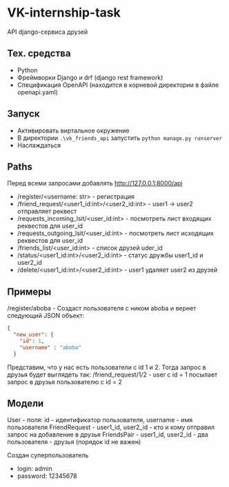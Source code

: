 # VK-internship-task
API django-сервиса друзей

## Тех. средства
- Python
- Фреймворки Django и drf (django rest framework)
- Спецификация OpenAPI (находится в корневой директории в файле openapi.yaml)

## Запуск
- Активировать виртальное окружение
- В директории ```.\vk_friends_api``` запустить ```python manage.py runserver```
- Наслаждаться

## Paths

Перед всеми запросами добавлять http://127.0.0.1:8000/api

- /register/<username: str> - регистрация
- /friend_request/<user1_id:int>/<user2_id:int> - user1 -> user2 отправляет реквест
- /requests_incoming_lsit/<user_id:int> - посмотреть лист входящих реквестов для user_id
- /requests_outgoing_lsit/<user_id:int> - посмотреть лист исходящих реквестов для user_id
- /friends_list/<user_id:int> - список друзей uder_id
- /status/<user1_id:int>/<user2_id:int> - статус дружбы user1_id и user2_id
- /delete/<user1_id:int>/<user2_id:int> - user1 удаляет user2 из друзей

## Примеры

/register/aboba - Создаст пользователя с ником aboba и вернет следующий JSON объект:

```json
{
  "new_user": {
    "id": 1,
    "username" : "aboba"
  }
```

Представим, что у нас есть пользователи с id 1 и 2. Тогда запрос в друзья будет выглядеть так:
/friend_request/1/2 - user с id = 1 посылает запрос в друзья пользователю с id = 2

## Модели
User - поля: id - идентификатор пользователя, username - имя пользователя
FriendRequest - user1_id, user2_id - кто и кому отправил запрос на добавление в друзья
FriendsPair - user1_id, user2_id - два пользователя - друзья (порядок id не важен)

Создан суперпользователь
- login: admin
- password: 12345678